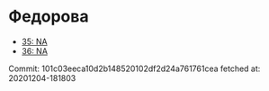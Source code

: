 # Федорова
- [35: NA](35.md)
- [36: NA](36.md)

Commit: 101c03eeca10d2b148520102df2d24a761761cea
 fetched at: 20201204-181803
